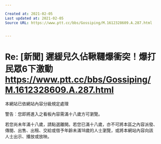 ```yaml
---

Created at: 2021-02-05
Last updated at: 2021-02-05
Source URL: https://www.ptt.cc/bbs/Gossiping/M.1612328609.A.287.html


---
```


# Re: [新聞] 遲緩兒久佔鞦韆爆衝突！爆打民眾6下激動 https://www.ptt.cc/bbs/Gossiping/M.1612328609.A.287.html


本網站已依網站內容分級規定處理

警告︰您即將進入之看板內容需滿十八歲方可瀏覽。

若您尚未年滿十八歲，請點選離開。若您已滿十八歲，亦不可將本區之內容派發、傳閱、出售、出租、交給或借予年齡未滿18歲的人士瀏覽，或將本網站內容向該人士出示、播放或放映。

